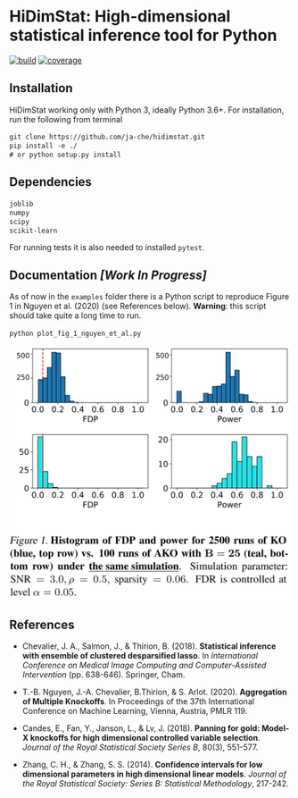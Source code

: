 # HiDimStat: High-dimensional statistical inference tool for Python
[![build][TravisCI]][travis]  [![coverage][CodeCov]][cov]

## Installation 

HiDimStat working only with Python 3, ideally Python 3.6+. For installation,
run the following from terminal

```
git clone https://github.com/ja-che/hidimstat.git
pip install -e ./
# or python setup.py install
```

## Dependencies

```
joblib
numpy
scipy
scikit-learn
```

For running tests it is also needed to installed `pytest`.


## Documentation _[Work In Progress]_

As of now in the `examples` folder there is a Python script to reproduce Figure
1 in Nguyen et al. (2020) (see References below). __Warning__: this script
should take quite a long time to run.

`python plot_fig_1_nguyen_et_al.py`

![histo_ko_ako](./examples/figures/fig1_nguyen_et_al.png)


## References

* Chevalier, J. A., Salmon, J., & Thirion, B. (2018). __Statistical inference
  with ensemble of clustered desparsified lasso__. In _International Conference
  on Medical Image Computing and Computer-Assisted Intervention_
  (pp. 638-646). Springer, Cham.

* T.-B. Nguyen, J.-A. Chevalier, B.Thirion, & S. Arlot. (2020). __Aggregation
  of Multiple Knockoffs__. In Proceedings of the 37th International Conference on
  Machine Learning, Vienna, Austria, PMLR 119.

* Candes, E., Fan, Y., Janson, L., & Lv, J. (2018). __Panning for gold: Model-X
  knockoffs for high dimensional controlled variable selection__. _Journal of the
  Royal Statistical Society Series B_, 80(3), 551-577.

* Zhang, C. H., & Zhang, S. S. (2014). __Confidence intervals for low dimensional
  parameters in high dimensional linear models__. _Journal of the Royal
  Statistical Society: Series B: Statistical Methodology_, 217-242.


[TravisCI]: https://travis-ci.com/ja-che/hidimstat.svg?branch=master "travisCI status"
[travis]: https://travis-ci.com/ja-che/hidimstat

[CodeCov]: https://codecov.io/gh/ja-che/hidimstat/branch/master/graph/badge.svg "CodeCov status"
[cov]: https://codecov.io/gh/ja-che/hidimstat

